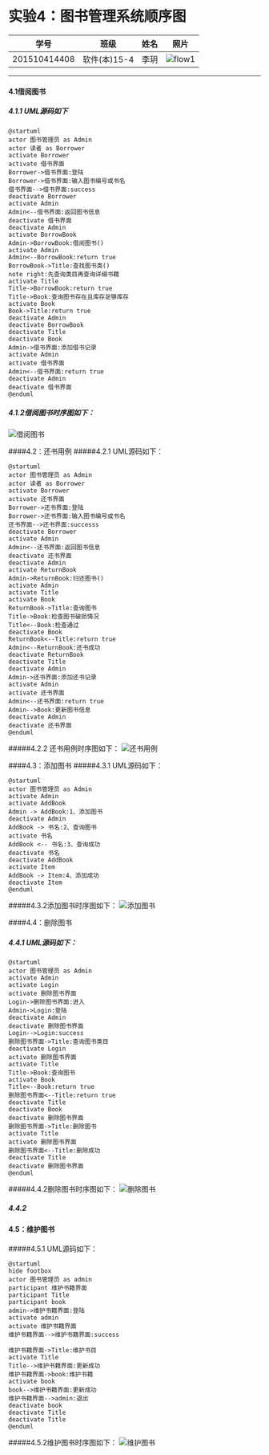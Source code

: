 ﻿

# 实验4：图书管理系统顺序图
|学号|班级|姓名|照片|
|:-------:|:-------------: | :----------:|:---:|
|201510414408|软件(本)15-4|李玥|![flow1](../myself.jpg)|
----------------
#### 4.1借阅图书
##### 4.1.1 UML源码如下
````
@startuml
actor 图书管理员 as Admin
actor 读者 as Borrower
activate Borrower
activate 借书界面
Borrower->借书界面:登陆
Borrower->借书界面:输入图书编号或书名
借书界面-->借书界面:success
deactivate Borrower
activate Admin
Admin<--借书界面:返回图书信息
deactivate 借书界面
deactivate Admin
activate BorrowBook
Admin->BorrowBook:借阅图书()
activate Admin
Admin<--BorrowBook:return true
BorrowBook->Title:查找图书类()
note right:先查询类目再查询详细书籍
activate Title
Title->BorrowBook:return true
Title->Book:查询图书存在且库存足够库存
activate Book
Book->Title:return true
deactivate Admin
deactivate BorrowBook
deactivate Title
deactivate Book
Admin->借书界面:添加借书记录
activate Admin
activate 借书界面
Admin<--借书界面:return true
deactivate Admin
deactivate 借书界面
@enduml

````
##### 4.1.2借阅图书时序图如下：
![借阅图书](借阅图书.png)


####4.2：还书用例
#####4.2.1 UML源码如下：
````
@startuml
actor 图书管理员 as Admin
actor 读者 as Borrower
activate Borrower
activate 还书界面
Borrower->还书界面:登陆
Borrower->还书界面:输入图书编号或书名
还书界面-->还书界面:successs
deactivate Borrower
activate Admin
Admin<--还书界面:返回图书信息
deactivate 还书界面
deactivate Admin
activate ReturnBook
Admin->ReturnBook:归还图书()
activate Admin
activate Title
activate Book
ReturnBook->Title:查询图书
Title->Book:检查图书破损情况
Title<--Book:检查通过
deactivate Book
ReturnBook<--Title:return true
Admin<--ReturnBook:还书成功
deactivate ReturnBook
deactivate Title
deactivate Admin
Admin->还书界面:添加还书记录
activate Admin
activate 还书界面
Admin<--还书界面:return true
Admin-->Book:更新图书信息
deactivate Admin
deactivate 还书界面
@enduml
````
#####4.2.2 还书用例时序图如下：
![还书用例](还书用例.png)




####4.3：添加图书
#####4.3.1 UML源码如下：

````
@startuml
actor 图书管理员 as Admin
activate Admin
activate AddBook
Admin -> AddBook:1、添加图书
deactivate Admin
AddBook -> 书名:2、查询图书
activate 书名
AddBook <-- 书名:3、查询成功
deactivate 书名
deactivate AddBook
activate Item
AddBook -> Item:4、添加成功
deactivate Item
@enduml
````
#####4.3.2添加图书时序图如下：
![添加图书](添加图书.png)



####4.4：删除图书
##### 4.4.1 UML源码如下：

````
@startuml
actor 图书管理员 as Admin
activate Admin
activate Login
activate 删除图书界面
Login->删除图书界面:进入
Admin->Login:登陆
deactivate Admin
deactivate 删除图书界面
Login-->Login:success
删除图书界面->Title:查询图书类目
deactivate Login
activate 删除图书界面
activate Title
Title->Book:查询图书
activate Book
Title<--Book:return true
删除图书界面<--Title:return true
deactivate Title
deactivate Book
deactivate 删除图书界面
删除图书界面->Title:删除图书
activate Title
activate 删除图书界面
删除图书界面<--Title:删除成功
deactivate Title
deactivate 删除图书界面
@enduml
````
#####4.4.2删除图书时序图如下：
![删除图书](删除图书.png)

##### 4.4.2


#### 4.5：维护图书
#####4.5.1 UML源码如下：

````
@startuml
hide footbox
actor 图书管理员 as admin
participant 维护书籍界面
participant Title
participant book
admin->维护书籍界面:登陆
activate admin
activate 维护书籍界面
维护书籍界面-->维护书籍界面:success

维护书籍界面->Title:维护书目
activate Title
Title-->维护书籍界面:更新成功
维护书籍界面->book:维护书籍
activate book
book-->维护书籍界面:更新成功
维护书籍界面-->admin:退出
deactivate book
deactivate Title
deactivate Title
@enduml
````
#####4.5.2维护图书时序图如下：
![维护图书](维护图书.png)


